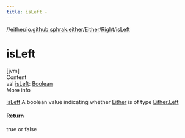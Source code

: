 ```yaml
---
title: isLeft -
---
```

//[either](../../../index.md)/[io.github.sphrak.either](../../index.md)/[Either](../index.md)/[Right](index.md)/[isLeft](is-left.md)



# isLeft  
[jvm]  
Content  
val [isLeft](is-left.md): [Boolean](https://kotlinlang.org/api/latest/jvm/stdlib/kotlin/-boolean/index.html)  
More info  


[isLeft](../is-left.md) A boolean value indicating whether [Either](../index.md) is of type [Either.Left](../-left/index.md)



#### Return  


true or false

  



